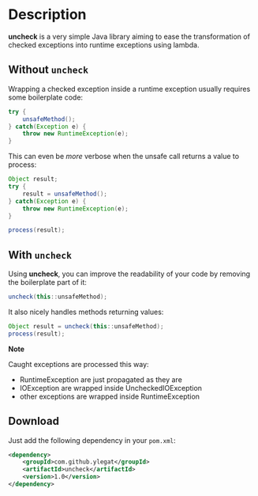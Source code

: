 # Description #
**uncheck** is a very simple Java library aiming to ease the transformation of checked exceptions into runtime exceptions using lambda.

## Without `uncheck` ##
Wrapping a checked exception inside a runtime exception usually requires some boilerplate code:
```java
try {
    unsafeMethod();
} catch(Exception e) {
    throw new RuntimeException(e);
}
```

This can even be *more* verbose when the unsafe call returns a value to process:
```java
Object result;
try {
    result = unsafeMethod();
} catch(Exception e) {
    throw new RuntimeException(e);
}

process(result);
```

## With `uncheck` ##
Using **uncheck**, you can improve the readability of your code by removing the boilerplate part of it:
```java
uncheck(this::unsafeMethod);
```

It also nicely handles methods returning values:
```java
Object result = uncheck(this::unsafeMethod);
process(result);
```

**Note**

Caught exceptions are processed this way:
- RuntimeException are just propagated as they are
- IOException are wrapped inside UncheckedIOException
- other exceptions are wrapped inside RuntimeException

## Download ##
Just add the following dependency in your `pom.xml`:
```xml
<dependency>
    <groupId>com.github.ylegat</groupId>
    <artifactId>uncheck</artifactId>
    <version>1.0</version>
</dependency>
```